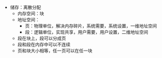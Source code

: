 *   储存：离散分配
    *   内存空间：块
    *   地址空间：
        *   页：物理单位，解决内存碎片，系统需要，系统设置，一维地址空间
        *   段：逻辑单位，实现共享，用户需要，用户设置，二维地址空间
    *   段在块上，段可以分成页
    *   段和段在内存中可以不连续
    *   页和块大小相等，任一页可以在任一块